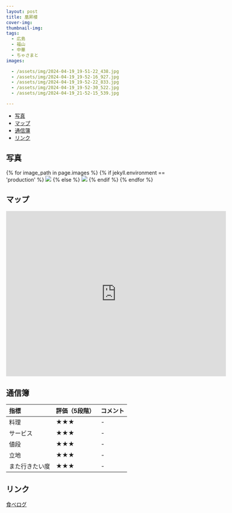 ```yaml
---
layout: post
title: 凰昇楼
cover-img: 
thumbnail-img: 
tags:
  - 広島
  - 福山
  - 中華
  - ちゃさまと
images:  

  - /assets/img/2024-04-19_19-51-22_438.jpg
  - /assets/img/2024-04-19_19-52-16_927.jpg
  - /assets/img/2024-04-19_19-52-22_833.jpg
  - /assets/img/2024-04-19_19-52-30_522.jpg
  - /assets/img/2024-04-19_21-52-15_539.jpg

---
```




<!-- TOC -->

- [写真](#写真)
- [マップ](#マップ)
- [通信簿](#通信簿)
- [リンク](#リンク)

<!-- /TOC -->

## 写真

{% for image_path in page.images %}
{% if jekyll.environment == 'production' %}
<img src="https://raw.githubusercontent.com/taira1117/fukuyama_izakaya/master/{{ image_path }}">
{% else %}
<img src="{{ image_path }}">
{% endif %}
{% endfor %}

## マップ

<iframe src="https://www.google.com/maps/embed?pb=!1m18!1m12!1m3!1d3288.6229057115816!2d133.36254697565238!3d34.487089294644534!2m3!1f0!2f0!3f0!3m2!1i1024!2i768!4f13.1!3m3!1m2!1s0x355110fcd2a2412f%3A0x89f7203d1f76c5a8!2z5Lit6I-v5paZ55CGIOWHsOaYh-alvA!5e0!3m2!1sja!2sjp!4v1715081054363!5m2!1sja!2sjp" width="600" height="450" style="border:0;" allowfullscreen="" loading="lazy" referrerpolicy="no-referrer-when-downgrade"></iframe>

## 通信簿

| 指標 | 評価（5段階） | コメント |
| :------ |:--- | :--- |
| 料理 | ★★★ | - |
| サービス | ★★★ | - |
| 値段 | ★★★ | - |
| 立地 | ★★★ | - |
| また行きたい度 | ★★★ | - |

## リンク

[食べログ](https://tabelog.com/hiroshima/A3403/A340301/34015578/)